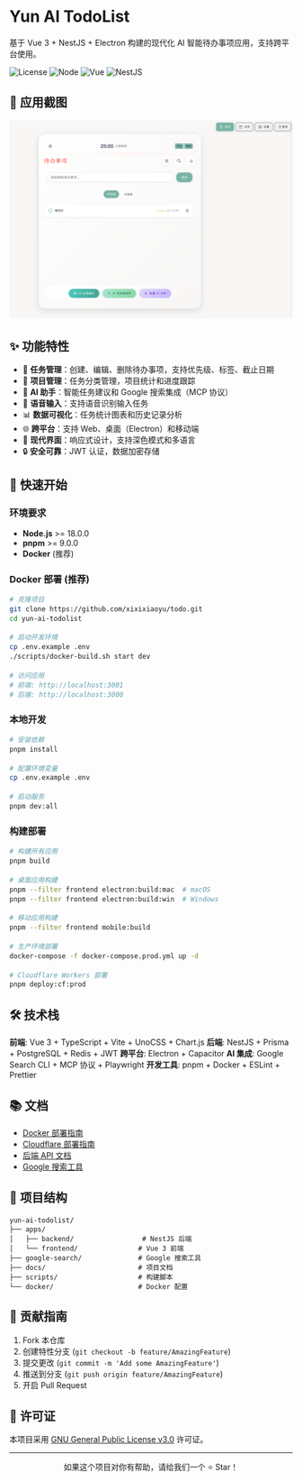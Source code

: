 # Yun AI TodoList

基于 Vue 3 + NestJS +
Electron 构建的现代化 AI 智能待办事项应用，支持跨平台使用。

![License](https://img.shields.io/badge/license-GPL--3.0-red.svg)
![Node](https://img.shields.io/badge/node-%3E%3D18.0.0-brightgreen)
![Vue](https://img.shields.io/badge/Vue-3.5.16-4FC08D?logo=vue.js)
![NestJS](https://img.shields.io/badge/NestJS-10.x-E0234E?logo=nestjs)

## 📸 应用截图

<img src='./apps/frontend/public/officialWebsite/整体.png'>

## ✨ 功能特性

- 📝 **任务管理**：创建、编辑、删除待办事项，支持优先级、标签、截止日期
- 🎯 **项目管理**：任务分类管理，项目统计和进度跟踪
- 🤖 **AI 助手**：智能任务建议和 Google 搜索集成（MCP 协议）
- 🎵 **语音输入**：支持语音识别输入任务
- 📊 **数据可视化**：任务统计图表和历史记录分析
- 🌐 **跨平台**：支持 Web、桌面（Electron）和移动端
- 🎨 **现代界面**：响应式设计，支持深色模式和多语言
- 🔒 **安全可靠**：JWT 认证，数据加密存储

## 🚀 快速开始

### 环境要求

- **Node.js** >= 18.0.0
- **pnpm** >= 9.0.0
- **Docker** (推荐)

### Docker 部署 (推荐)

```bash
# 克隆项目
git clone https://github.com/xixixiaoyu/todo.git
cd yun-ai-todolist

# 启动开发环境
cp .env.example .env
./scripts/docker-build.sh start dev

# 访问应用
# 前端: http://localhost:3001
# 后端: http://localhost:3000
```

### 本地开发

```bash
# 安装依赖
pnpm install

# 配置环境变量
cp .env.example .env

# 启动服务
pnpm dev:all
```

### 构建部署

```bash
# 构建所有应用
pnpm build

# 桌面应用构建
pnpm --filter frontend electron:build:mac  # macOS
pnpm --filter frontend electron:build:win  # Windows

# 移动应用构建
pnpm --filter frontend mobile:build

# 生产环境部署
docker-compose -f docker-compose.prod.yml up -d

# Cloudflare Workers 部署
pnpm deploy:cf:prod
```

## 🛠️ 技术栈

**前端**: Vue 3 + TypeScript + Vite + UnoCSS + Chart.js **后端**: NestJS +
Prisma + PostgreSQL + Redis + JWT **跨平台**: Electron + Capacitor **AI 集成**:
Google Search CLI + MCP 协议 + Playwright **开发工具**: pnpm + Docker + ESLint +
Prettier

## 📚 文档

- [Docker 部署指南](./docs/DOCKER.md)
- [Cloudflare 部署指南](./docs/CLOUDFLARE-DEPLOYMENT.md)
- [后端 API 文档](./apps/backend/docs/API.md)
- [Google 搜索工具](./google-search/README.md)

## 📁 项目结构

```
yun-ai-todolist/
├── apps/
│   ├── backend/                 # NestJS 后端
│   └── frontend/               # Vue 3 前端
├── google-search/              # Google 搜索工具
├── docs/                       # 项目文档
├── scripts/                    # 构建脚本
└── docker/                     # Docker 配置
```

## 🤝 贡献指南

1. Fork 本仓库
2. 创建特性分支 (`git checkout -b feature/AmazingFeature`)
3. 提交更改 (`git commit -m 'Add some AmazingFeature'`)
4. 推送到分支 (`git push origin feature/AmazingFeature`)
5. 开启 Pull Request

## 📄 许可证

本项目采用 [GNU General Public License v3.0](LICENSE) 许可证。

---

<div align="center">
  <p>如果这个项目对你有帮助，请给我们一个 ⭐️ Star！</p>
</div>
